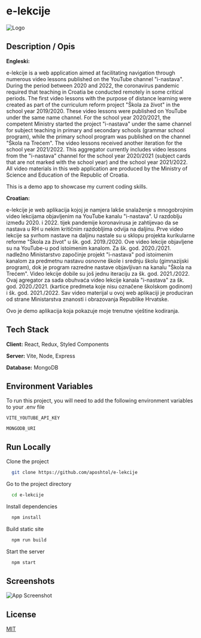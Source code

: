 # e-lekcije
![Logo](https://e-lekcije.online/social.png)

## Description / Opis

**Engleski:**

  e-lekcije is a web application aimed at facilitating navigation through numerous video lessons published on the YouTube channel "i-nastava".
During the period between 2020 and 2022, the coronavirus pandemic required that teaching in Croatia be conducted remotely in some critical periods. The first video lessons with the purpose of distance learning were created as part of the curriculum reform project "Škola za život" in the school year 2019/2020. These video lessons were published on YouTube under the same name channel. For the school year 2020/2021, the competent Ministry started the project "i-nastava" under the same channel for subject teaching in primary and secondary schools (grammar school program), while the primary school program was published on the channel "Škola na Trećem". The video lessons received another iteration for the school year 2021/2022. This aggregator currently includes video lessons from the "i-nastava" channel for the school year 2020/2021 (subject cards that are not marked with the school year) and the school year 2021/2022. All video materials in this web application are produced by the Ministry of Science and Education of the Republic of Croatia.

This is a demo app to showcase my current coding skills.


**Croatian:**

  e-lekcije je web aplikacija kojoj je namjera lakše snalaženje s mnogobrojnim video lekcijama objavljenim na YouTube kanalu "i-nastava". U razdoblju između 2020. i 2022. tijek pandemije koronavirusa je zahtijevao da se nastava u RH u nekim kritičnim razdobljima odvija na daljinu. Prve video lekcije sa svrhom nastave na daljinu nastale su u sklopu projekta kurikularne reforme "Škola za život" u šk. god. 2019./2020. Ove video lekcije objavljene su na YouTube-u pod istoimenim kanalom. Za šk. god. 2020./2021. nadležno Ministarstvo započinje projekt "i-nastava" pod istoimenim kanalom za predmetnu nastavu osnovne škole i srednju školu (gimnazijski program), dok je program razredne nastave objavljivan na kanalu "Škola na Trećem". Video lekcije dobile su još jednu iteraciju za šk. god. 2021./2022. Ovaj agregator za sada obuhvaća video lekcije kanala "i-nastava" za šk. god. 2020./2021. (kartice predmeta koje nisu označene školskom godinom) i šk. god. 2021./2022. Sav video materijal u ovoj web aplikaciji je produciran od strane Ministarstva znanosti i obrazovanja Republike Hrvatske.

  Ovo je demo aplikacija koja pokazuje moje trenutne vještine kodiranja.

## Tech Stack

**Client:** React, Redux, Styled Components

**Server:** Vite, Node, Express

**Database:** MongoDB

## Environment Variables

To run this project, you will need to add the following environment variables to your .env file

`VITE_YOUTUBE_API_KEY`

`MONGODB_URI`

## Run Locally

Clone the project

```bash
  git clone https://github.com/aposhtol/e-lekcije
```

Go to the project directory

```bash
  cd e-lekcije
```

Install dependencies

```bash
  npm install
```

Build static site

```bash
  npm run build
```

Start the server

```bash
  npm start
```

## Screenshots

![App Screenshot](https://e-lekcije.online//screenshot.jpg)

## License

[MIT](https://choosealicense.com/licenses/mit/)
